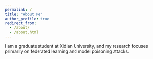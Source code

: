 ```yaml
---
permalink: /
title: "About Me"
author_profile: true
redirect_from: 
  - /about/
  - /about.html
---
```


I am a graduate student at Xidian University, and my research focuses primarily on federated learning and model poisoning attacks.
